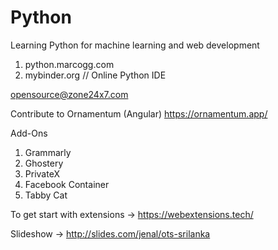 # Python
Learning Python for machine learning and web development

1. python.marcogg.com
2. mybinder.org // Online Python IDE

opensource@zone24x7.com

Contribute to Ornamentum (Angular)
https://ornamentum.app/

Add-Ons
1. Grammarly
2. Ghostery
3. PrivateX
4. Facebook Container
5. Tabby Cat

To get start with extensions -> https://webextensions.tech/

Slideshow -> http://slides.com/jenal/ots-srilanka
